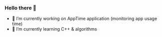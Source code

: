 ### Hello there 👋
- 🔭 I’m currently working on AppTime application (monitoring app usage time)
- 🌱 I’m currently learning C++ & algorithms
<!--
**Polusummator/Polusummator** is a ✨ _special_ ✨ repository because its `README.md` (this file) appears on your GitHub profile.

Here are some ideas to get you started:



- 👯 I’m looking to collaborate on ...
- 🤔 I’m looking for help with ...
- 💬 Ask me about ...
- 📫 How to reach me: ...
- 😄 Pronouns: ...
- ⚡ Fun fact: ...
-->
